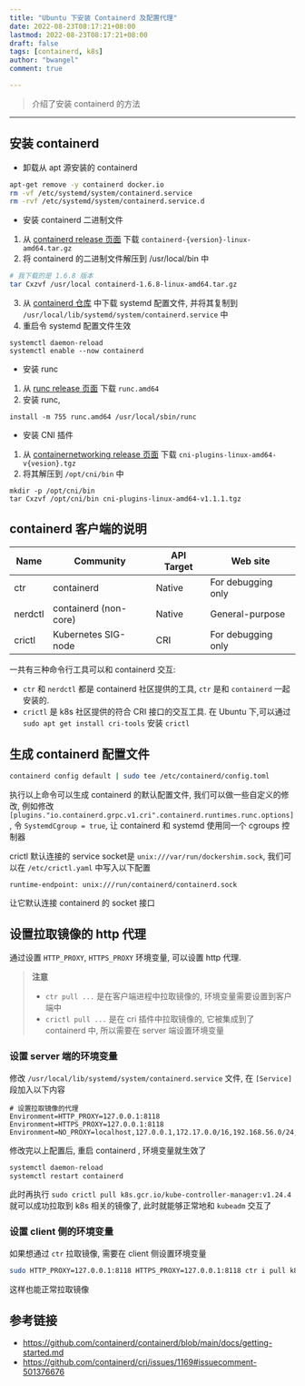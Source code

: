 ```yaml
---
title: "Ubuntu 下安装 Containerd 及配置代理"
date: 2022-08-23T08:17:21+08:00
lastmod: 2022-08-23T08:17:21+08:00
draft: false
tags: [containerd, k8s]
author: "bwangel"
comment: true

---
```


> 介绍了安装 containerd 的方法

<!--more-->
---

## 安装 containerd

- 卸载从 apt 源安装的 containerd

```sh
apt-get remove -y containerd docker.io
rm -vf /etc/systemd/system/containerd.service
rm -rvf /etc/systemd/system/containerd.service.d
```

- 安装 containerd 二进制文件

1. 从 [containerd release 页面](https://github.com/containerd/containerd/releases) 下载 `containerd-{version}-linux-amd64.tar.gz`
2. 将 containerd 的二进制文件解压到 /usr/local/bin 中

```sh
# 我下载的是 1.6.8 版本
tar Cxzvf /usr/local containerd-1.6.8-linux-amd64.tar.gz
```

3. 从 [containerd 仓库](https://github.com/containerd/containerd/blob/main/containerd.service) 中下载 systemd 配置文件, 并将其复制到 `/usr/local/lib/systemd/system/containerd.service` 中
4. 重启令 systemd 配置文件生效

```
systemctl daemon-reload
systemctl enable --now containerd
```

- 安装 runc

1. 从 [runc release 页面](https://github.com/opencontainers/runc/releases) 下载 `runc.amd64`
2. 安装 runc,

```
install -m 755 runc.amd64 /usr/local/sbin/runc
```

- 安装 CNI 插件

1. 从 [containernetworking release 页面](https://github.com/containernetworking/plugins/releases) 下载 `cni-plugins-linux-amd64-v{vesion}.tgz`
2. 将其解压到 `/opt/cni/bin` 中

```
mkdir -p /opt/cni/bin
tar Cxzvf /opt/cni/bin cni-plugins-linux-amd64-v1.1.1.tgz
```

## containerd 客户端的说明

Name|Community|API	Target|Web site
---|---|---|---
ctr|containerd|Native|For debugging only|(None, see ctr --help to learn the usage)
nerdctl|containerd (non-core)|Native|General-purpose|https://github.com/containerd/nerdctl
crictl|Kubernetes SIG-node|CRI|For debugging only|https://github.com/kubernetes-sigs/cri-tools/blob/master/docs/crictl.md

一共有三种命令行工具可以和 containerd 交互:

- `ctr` 和 `nerdctl` 都是 containerd 社区提供的工具, `ctr` 是和 `containerd` 一起安装的.
- `crictl` 是 k8s 社区提供的符合 CRI 接口的交互工具. 在 Ubuntu 下,可以通过 `sudo apt get install cri-tools` 安装 `crictl`

## 生成 containerd 配置文件

```sh
containerd config default | sudo tee /etc/containerd/config.toml
```

执行以上命令可以生成 containerd 的默认配置文件, 我们可以做一些自定义的修改, 例如修改 `[plugins."io.containerd.grpc.v1.cri".containerd.runtimes.runc.options]`, 令 `SystemdCgroup = true`, 让 containerd 和 systemd 使用同一个 cgroups 控制器

crictl 默认连接的 service socket是 `unix:///var/run/dockershim.sock`, 我们可以在 `/etc/crictl.yaml` 中写入以下配置

```
runtime-endpoint: unix:///run/containerd/containerd.sock
```

让它默认连接 containerd 的 socket 接口

## 设置拉取镜像的 http 代理

通过设置 `HTTP_PROXY`, `HTTPS_PROXY` 环境变量, 可以设置 http 代理.

> __注意__
> - `ctr pull ...` 是在客户端进程中拉取镜像的, 环境变量需要设置到客户端中
> - `crictl pull ...` 是在 cri 插件中拉取镜像的, 它被集成到了 containerd 中, 所以需要在 server 端设置环境变量

### 设置 server 端的环境变量

修改 `/usr/local/lib/systemd/system/containerd.service` 文件, 在 `[Service]` 段加入以下内容

```
# 设置拉取镜像的代理
Environment=HTTP_PROXY=127.0.0.1:8118
Environment=HTTPS_PROXY=127.0.0.1:8118
Environment=NO_PROXY=localhost,127.0.0.1,172.17.0.0/16,192.168.56.0/24,10.96.0.0/16
```

修改完以上配置后, 重启 containerd , 环境变量就生效了

```sh
systemctl daemon-reload
systemctl restart containerd
```

此时再执行 `sudo crictl pull k8s.gcr.io/kube-controller-manager:v1.24.4` 就可以成功拉取到 k8s 相关的镜像了, 此时就能够正常地和 `kubeadm` 交互了

### 设置 client 侧的环境变量

如果想通过 `ctr` 拉取镜像, 需要在 client 侧设置环境变量

```sh
sudo HTTP_PROXY=127.0.0.1:8118 HTTPS_PROXY=127.0.0.1:8118 ctr i pull k8s.gcr.io/kube-apiserver:v1.24.4
```

这样也能正常拉取镜像

## 参考链接

- https://github.com/containerd/containerd/blob/main/docs/getting-started.md
- https://github.com/containerd/cri/issues/1169#issuecomment-501376676
